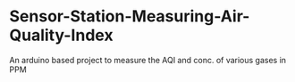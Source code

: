 # Sensor-Station-Measuring-Air-Quality-Index
An arduino based project to measure the AQI and conc. of various gases in PPM
